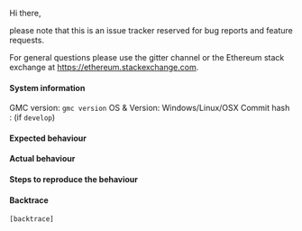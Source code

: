 Hi there,

please note that this is an issue tracker reserved for bug reports and feature requests.

For general questions please use the gitter channel or the Ethereum stack exchange at https://ethereum.stackexchange.com.

#### System information

GMC version: `gmc version`
OS & Version: Windows/Linux/OSX
Commit hash : (if `develop`)

#### Expected behaviour


#### Actual behaviour


#### Steps to reproduce the behaviour


#### Backtrace

````
[backtrace]
````
